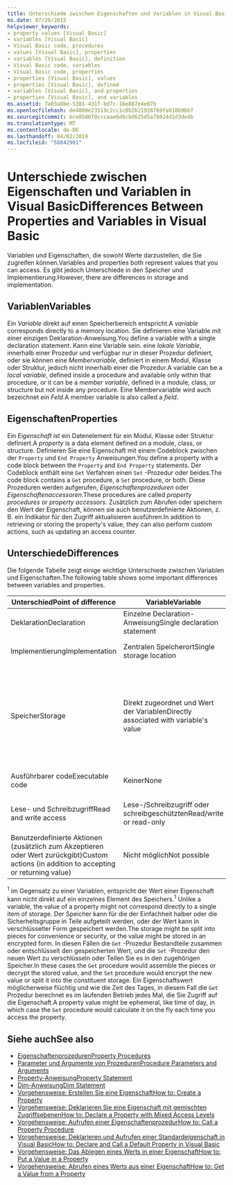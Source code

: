```yaml
---
title: Unterschiede zwischen Eigenschaften und Variablen in Visual Basic
ms.date: 07/20/2015
helpviewer_keywords:
- property values [Visual Basic]
- variables [Visual Basic]
- Visual Basic code, procedures
- values [Visual Basic], properties
- variables [Visual Basic], definition
- Visual Basic code, variables
- Visual Basic code, properties
- properties [Visual Basic], values
- properties [Visual Basic], defined
- variables [Visual Basic], and properties
- properties [Visual Basic], and variables
ms.assetid: 7a03a8be-5381-431f-bd7c-16e887e4e07b
ms.openlocfilehash: de4800e23519c2cc1c8b2b219287b9fa018b9bbf
ms.sourcegitcommit: bce0586f0cccaae6d6cbd625d5a7b824d1d3de4b
ms.translationtype: MT
ms.contentlocale: de-DE
ms.lasthandoff: 04/02/2019
ms.locfileid: "58842901"
---
```

# <a name="differences-between-properties-and-variables-in-visual-basic"></a><span data-ttu-id="4a680-102">Unterschiede zwischen Eigenschaften und Variablen in Visual Basic</span><span class="sxs-lookup"><span data-stu-id="4a680-102">Differences Between Properties and Variables in Visual Basic</span></span>
<span data-ttu-id="4a680-103">Variablen und Eigenschaften, die sowohl Werte darzustellen, die Sie zugreifen können.</span><span class="sxs-lookup"><span data-stu-id="4a680-103">Variables and properties both represent values that you can access.</span></span> <span data-ttu-id="4a680-104">Es gibt jedoch Unterschiede in den Speicher und Implementierung.</span><span class="sxs-lookup"><span data-stu-id="4a680-104">However, there are differences in storage and implementation.</span></span>  
  
## <a name="variables"></a><span data-ttu-id="4a680-105">Variablen</span><span class="sxs-lookup"><span data-stu-id="4a680-105">Variables</span></span>  
 <span data-ttu-id="4a680-106">Ein *Variable* direkt auf einen Speicherbereich entspricht.</span><span class="sxs-lookup"><span data-stu-id="4a680-106">A *variable* corresponds directly to a memory location.</span></span> <span data-ttu-id="4a680-107">Sie definieren eine Variable mit einer einzigen Deklaration-Anweisung.</span><span class="sxs-lookup"><span data-stu-id="4a680-107">You define a variable with a single declaration statement.</span></span> <span data-ttu-id="4a680-108">Kann eine Variable sein. eine *lokale Variable*, innerhalb einer Prozedur und verfügbar nur in dieser Prozedur definiert, oder sie können eine *Membervariable*, definiert in einem Modul, Klasse oder Struktur, jedoch nicht innerhalb einer die Prozedur.</span><span class="sxs-lookup"><span data-stu-id="4a680-108">A variable can be a *local variable*, defined inside a procedure and available only within that procedure, or it can be a *member variable*, defined in a module, class, or structure but not inside any procedure.</span></span> <span data-ttu-id="4a680-109">Eine Membervariable wird auch bezeichnet ein *Feld*.</span><span class="sxs-lookup"><span data-stu-id="4a680-109">A member variable is also called a *field*.</span></span>  
  
## <a name="properties"></a><span data-ttu-id="4a680-110">Eigenschaften</span><span class="sxs-lookup"><span data-stu-id="4a680-110">Properties</span></span>  
 <span data-ttu-id="4a680-111">Ein *Eigenschaft* ist ein Datenelement für ein Modul, Klasse oder Struktur definiert.</span><span class="sxs-lookup"><span data-stu-id="4a680-111">A *property* is a data element defined on a module, class, or structure.</span></span> <span data-ttu-id="4a680-112">Definieren Sie eine Eigenschaft mit einem Codeblock zwischen der `Property` und `End Property` Anweisungen.</span><span class="sxs-lookup"><span data-stu-id="4a680-112">You define a property with a code block between the `Property` and `End Property` statements.</span></span> <span data-ttu-id="4a680-113">Der Codeblock enthält eine `Get` Verfahren einen `Set` -Prozedur oder beides.</span><span class="sxs-lookup"><span data-stu-id="4a680-113">The code block contains a `Get` procedure, a `Set` procedure, or both.</span></span> <span data-ttu-id="4a680-114">Diese Prozeduren werden aufgerufen, *Eigenschaftenprozeduren* oder *Eigenschaftenaccessoren*.</span><span class="sxs-lookup"><span data-stu-id="4a680-114">These procedures are called *property procedures* or *property accessors*.</span></span> <span data-ttu-id="4a680-115">Zusätzlich zum Abrufen oder speichern den Wert der Eigenschaft, können sie auch benutzerdefinierte Aktionen, z. B. ein Indikator für den Zugriff aktualisieren ausführen.</span><span class="sxs-lookup"><span data-stu-id="4a680-115">In addition to retrieving or storing the property's value, they can also perform custom actions, such as updating an access counter.</span></span>  
  
## <a name="differences"></a><span data-ttu-id="4a680-116">Unterschiede</span><span class="sxs-lookup"><span data-stu-id="4a680-116">Differences</span></span>  
 <span data-ttu-id="4a680-117">Die folgende Tabelle zeigt einige wichtige Unterschiede zwischen Variablen und Eigenschaften.</span><span class="sxs-lookup"><span data-stu-id="4a680-117">The following table shows some important differences between variables and properties.</span></span>  
  
|<span data-ttu-id="4a680-118">Unterschied</span><span class="sxs-lookup"><span data-stu-id="4a680-118">Point of difference</span></span>|<span data-ttu-id="4a680-119">Variable</span><span class="sxs-lookup"><span data-stu-id="4a680-119">Variable</span></span>|<span data-ttu-id="4a680-120">Eigenschaft</span><span class="sxs-lookup"><span data-stu-id="4a680-120">Property</span></span>|  
|-------------------------|--------------|--------------|  
|<span data-ttu-id="4a680-121">Deklaration</span><span class="sxs-lookup"><span data-stu-id="4a680-121">Declaration</span></span>|<span data-ttu-id="4a680-122">Einzelne Declaration-Anweisung</span><span class="sxs-lookup"><span data-stu-id="4a680-122">Single declaration statement</span></span>|<span data-ttu-id="4a680-123">Reihe von Anweisungen in einem Codeblock</span><span class="sxs-lookup"><span data-stu-id="4a680-123">Series of statements in a code block</span></span>|  
|<span data-ttu-id="4a680-124">Implementierung</span><span class="sxs-lookup"><span data-stu-id="4a680-124">Implementation</span></span>|<span data-ttu-id="4a680-125">Zentralen Speicherort</span><span class="sxs-lookup"><span data-stu-id="4a680-125">Single storage location</span></span>|<span data-ttu-id="4a680-126">Ausführbarer Code (Eigenschaftenprozeduren)</span><span class="sxs-lookup"><span data-stu-id="4a680-126">Executable code (property procedures)</span></span>|  
|<span data-ttu-id="4a680-127">Speicher</span><span class="sxs-lookup"><span data-stu-id="4a680-127">Storage</span></span>|<span data-ttu-id="4a680-128">Direkt zugeordnet und Wert der Variablen</span><span class="sxs-lookup"><span data-stu-id="4a680-128">Directly associated with variable's value</span></span>|<span data-ttu-id="4a680-129">In der Regel hat internen Speicher außerhalb der Eigenschaft enthaltende Klasse oder das Modul nicht verfügbar.</span><span class="sxs-lookup"><span data-stu-id="4a680-129">Typically has internal storage not available outside the property's containing class or module</span></span><br /><br /> <span data-ttu-id="4a680-130">Eigenschaftswert nicht existiert oder als gespeicherte Element <sup>1</sup></span><span class="sxs-lookup"><span data-stu-id="4a680-130">Property's value might or might not exist as a stored element <sup>1</sup></span></span>|  
|<span data-ttu-id="4a680-131">Ausführbarer code</span><span class="sxs-lookup"><span data-stu-id="4a680-131">Executable code</span></span>|<span data-ttu-id="4a680-132">Keiner</span><span class="sxs-lookup"><span data-stu-id="4a680-132">None</span></span>|<span data-ttu-id="4a680-133">Müssen mindestens eine Prozedur</span><span class="sxs-lookup"><span data-stu-id="4a680-133">Must have at least one procedure</span></span>|  
|<span data-ttu-id="4a680-134">Lese- und Schreibzugriff</span><span class="sxs-lookup"><span data-stu-id="4a680-134">Read and write access</span></span>|<span data-ttu-id="4a680-135">Lese-/Schreibzugriff oder schreibgeschützten</span><span class="sxs-lookup"><span data-stu-id="4a680-135">Read/write or read-only</span></span>|<span data-ttu-id="4a680-136">Lese-/Schreibzugriff, schreibgeschützt oder lesegeschützt</span><span class="sxs-lookup"><span data-stu-id="4a680-136">Read/write, read-only, or write-only</span></span>|  
|<span data-ttu-id="4a680-137">Benutzerdefinierte Aktionen (zusätzlich zum Akzeptieren oder Wert zurückgibt)</span><span class="sxs-lookup"><span data-stu-id="4a680-137">Custom actions (in addition to accepting or returning value)</span></span>|<span data-ttu-id="4a680-138">Nicht möglich</span><span class="sxs-lookup"><span data-stu-id="4a680-138">Not possible</span></span>|<span data-ttu-id="4a680-139">Kann als Teil des festlegen oder Abrufen des Eigenschaftswerts ausgeführt werden</span><span class="sxs-lookup"><span data-stu-id="4a680-139">Can be performed as part of setting or retrieving property value</span></span>|  
  
 <span data-ttu-id="4a680-140"><sup>1</sup> im Gegensatz zu einer Variablen, entspricht der Wert einer Eigenschaft kann nicht direkt auf ein einzelnes Element des Speichers.</span><span class="sxs-lookup"><span data-stu-id="4a680-140"><sup>1</sup> Unlike a variable, the value of a property might not correspond directly to a single item of storage.</span></span> <span data-ttu-id="4a680-141">Der Speicher kann für die der Einfachheit halber oder die Sicherheitsgruppe in Teile aufgeteilt werden, oder der Wert kann in verschlüsselter Form gespeichert werden.</span><span class="sxs-lookup"><span data-stu-id="4a680-141">The storage might be split into pieces for convenience or security, or the value might be stored in an encrypted form.</span></span> <span data-ttu-id="4a680-142">In diesen Fällen die `Get` -Prozedur Bestandteile zusammen oder entschlüsselt den gespeicherten Wert, und die `Set` -Prozedur den neuen Wert zu verschlüsseln oder Teilen Sie es in den zugehörigen Speicher.</span><span class="sxs-lookup"><span data-stu-id="4a680-142">In these cases the `Get` procedure would assemble the pieces or decrypt the stored value, and the `Set` procedure would encrypt the new value or split it into the constituent storage.</span></span> <span data-ttu-id="4a680-143">Ein Eigenschaftswert möglicherweise flüchtig und wie die Zeit des Tages, in diesem Fall die `Get` Prozedur berechnet es im laufenden Betrieb jedes Mal, die Sie Zugriff auf die Eigenschaft.</span><span class="sxs-lookup"><span data-stu-id="4a680-143">A property value might be ephemeral, like time of day, in which case the `Get` procedure would calculate it on the fly each time you access the property.</span></span>  
  
## <a name="see-also"></a><span data-ttu-id="4a680-144">Siehe auch</span><span class="sxs-lookup"><span data-stu-id="4a680-144">See also</span></span>

- [<span data-ttu-id="4a680-145">Eigenschaftenprozeduren</span><span class="sxs-lookup"><span data-stu-id="4a680-145">Property Procedures</span></span>](./property-procedures.md)
- [<span data-ttu-id="4a680-146">Parameter und Argumente von Prozeduren</span><span class="sxs-lookup"><span data-stu-id="4a680-146">Procedure Parameters and Arguments</span></span>](./procedure-parameters-and-arguments.md)
- [<span data-ttu-id="4a680-147">Property-Anweisung</span><span class="sxs-lookup"><span data-stu-id="4a680-147">Property Statement</span></span>](../../../../visual-basic/language-reference/statements/property-statement.md)
- [<span data-ttu-id="4a680-148">Dim-Anweisung</span><span class="sxs-lookup"><span data-stu-id="4a680-148">Dim Statement</span></span>](../../../../visual-basic/language-reference/statements/dim-statement.md)
- [<span data-ttu-id="4a680-149">Vorgehensweise: Erstellen Sie eine Eigenschaft</span><span class="sxs-lookup"><span data-stu-id="4a680-149">How to: Create a Property</span></span>](./how-to-create-a-property.md)
- [<span data-ttu-id="4a680-150">Vorgehensweise: Deklarieren Sie eine Eigenschaft mit gemischten Zugriffsebenen</span><span class="sxs-lookup"><span data-stu-id="4a680-150">How to: Declare a Property with Mixed Access Levels</span></span>](./how-to-declare-a-property-with-mixed-access-levels.md)
- [<span data-ttu-id="4a680-151">Vorgehensweise: Aufrufen einer Eigenschaftenprozedur</span><span class="sxs-lookup"><span data-stu-id="4a680-151">How to: Call a Property Procedure</span></span>](./how-to-call-a-property-procedure.md)
- [<span data-ttu-id="4a680-152">Vorgehensweise: Deklarieren und Aufrufen einer Standardeigenschaft in Visual Basic</span><span class="sxs-lookup"><span data-stu-id="4a680-152">How to: Declare and Call a Default Property in Visual Basic</span></span>](./how-to-declare-and-call-a-default-property.md)
- [<span data-ttu-id="4a680-153">Vorgehensweise: Das Ablegen eines Werts in einer Eigenschaft</span><span class="sxs-lookup"><span data-stu-id="4a680-153">How to: Put a Value in a Property</span></span>](./how-to-put-a-value-in-a-property.md)
- [<span data-ttu-id="4a680-154">Vorgehensweise: Abrufen eines Werts aus einer Eigenschaft</span><span class="sxs-lookup"><span data-stu-id="4a680-154">How to: Get a Value from a Property</span></span>](./how-to-get-a-value-from-a-property.md)
